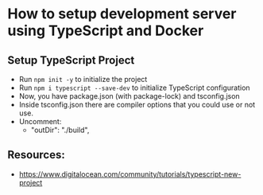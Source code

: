 # How to setup development server using TypeScript and Docker

## Setup TypeScript Project
- Run `npm init -y` to initialize the project
- Run `npm i typescript --save-dev` to initialize TypeScript configuration
- Now, you have package.json (with package-lock) and tsconfig.json
- Inside tsconfig.json there are compiler options that you could use or not use.
- Uncomment:
  - "outDir": "./build",

## Resources:
- https://www.digitalocean.com/community/tutorials/typescript-new-project